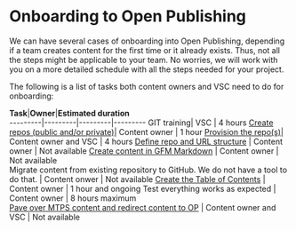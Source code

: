 # Onboarding to Open Publishing

We can have several cases of onboarding into Open Publishing, depending if a team creates content for the first time or it already exists. Thus, not all the steps might be applicable to your team. No worries, we will work with you on a more detailed schedule with all the steps needed for your project. 

The following is a list of tasks both content owners and VSC need to do for onboarding:


**Task**|**Owner**|**Estimated duration**  
---------|---------|---------|---------
GIT training| VSC | 4 hours
[Create repos (public and/or private)](partnerdocs/repo-creation.md)| Content owner | 1 hour
[Provision the repo(s)](engdocs/repo-provision.md)| Content owner and VSC | 4 hours
[Define repo and URL structure](partnerdocs/URL-management.md) | Content owner | Not available
[Create content in GFM Markdown](partnerdocs/GFM.md) | Content owner | Not available       
Migrate content from existing repository to GitHub. We do not have a tool to do that. | Content onwer | Not available
[Create the Table of Contents](partnerdocs/TOC-management.md) | Content owner | 1 hour and ongoing
Test everything works as expected | Content owner | 8 hours maximum      
[Pave over MTPS content and redirect content to OP](partnerdocs/paveover-MTPS-content.md) | Content owner and VSC | Not available 

